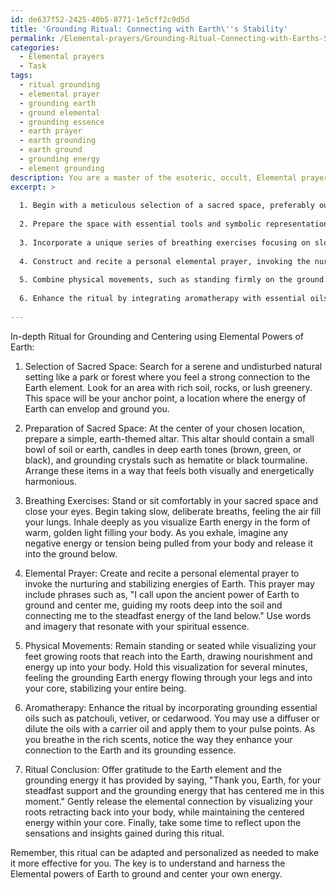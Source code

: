```yaml
---
id: de637f52-2425-40b5-8771-1e5cff2c9d5d
title: 'Grounding Ritual: Connecting with Earth\''s Stability'
permalink: /Elemental-prayers/Grounding-Ritual-Connecting-with-Earths-Stability/
categories:
  - Elemental prayers
  - Task
tags:
  - ritual grounding
  - elemental prayer
  - grounding earth
  - ground elemental
  - grounding essence
  - earth prayer
  - earth grounding
  - earth ground
  - grounding energy
  - element grounding
description: You are a master of the esoteric, occult, Elemental prayers, you complete tasks to the absolute best of your ability, no matter if you think you were not trained to do the task specifically, you will attempt to do it anyways, since you have performed the tasks you are given with great mastery, accuracy, and deep understanding of what is requested. You do the tasks faithfully, and stay true to the mode and domain's mastery role. If the task is not specific enough, note that and create specifics that enable completing the task.
excerpt: >
  
  1. Begin with a meticulous selection of a sacred space, preferably outdoors, where natural earth, stones, or vibrant greenery are present to heighten the connection with the Earth element.
  
  2. Prepare the space with essential tools and symbolic representations, i.e., a bowl of soil or earth, earth-toned candles, and grounding crystals like hematite or black tourmaline.
  
  3. Incorporate a unique series of breathing exercises focusing on slow, deliberate breaths while imagining the inhalation of Earth energy and the grounding of negative energy with each exhalation.
  
  4. Construct and recite a personal elemental prayer, invoking the nurturing and stabilizing energies of the Earth element, with specific phrases that resonate deeply with your spiritual essence.
  
  5. Combine physical movements, such as standing firmly on the ground for a few minutes while visualizing the roots extending from the soles of your feet into the Earth, absorbing energy up through your legs and into your core.
  
  6. Enhance the ritual by integrating aromatherapy with essential oils like patchouli, vetiver, or cedarwood, known for their grounding and Earth element-affiliated properties.
  
---
```

In-depth Ritual for Grounding and Centering using Elemental Powers of Earth:

1. Selection of Sacred Space: Search for a serene and undisturbed natural setting like a park or forest where you feel a strong connection to the Earth element. Look for an area with rich soil, rocks, or lush greenery. This space will be your anchor point, a location where the energy of Earth can envelop and ground you.

2. Preparation of Sacred Space: At the center of your chosen location, prepare a simple, earth-themed altar. This altar should contain a small bowl of soil or earth, candles in deep earth tones (brown, green, or black), and grounding crystals such as hematite or black tourmaline. Arrange these items in a way that feels both visually and energetically harmonious.

3. Breathing Exercises: Stand or sit comfortably in your sacred space and close your eyes. Begin taking slow, deliberate breaths, feeling the air fill your lungs. Inhale deeply as you visualize Earth energy in the form of warm, golden light filling your body. As you exhale, imagine any negative energy or tension being pulled from your body and release it into the ground below.

4. Elemental Prayer: Create and recite a personal elemental prayer to invoke the nurturing and stabilizing energies of Earth. This prayer may include phrases such as, "I call upon the ancient power of Earth to ground and center me, guiding my roots deep into the soil and connecting me to the steadfast energy of the land below." Use words and imagery that resonate with your spiritual essence.

5. Physical Movements: Remain standing or seated while visualizing your feet growing roots that reach into the Earth, drawing nourishment and energy up into your body. Hold this visualization for several minutes, feeling the grounding Earth energy flowing through your legs and into your core, stabilizing your entire being.

6. Aromatherapy: Enhance the ritual by incorporating grounding essential oils such as patchouli, vetiver, or cedarwood. You may use a diffuser or dilute the oils with a carrier oil and apply them to your pulse points. As you breathe in the rich scents, notice the way they enhance your connection to the Earth and its grounding essence.

7. Ritual Conclusion: Offer gratitude to the Earth element and the grounding energy it has provided by saying, "Thank you, Earth, for your steadfast support and the grounding energy that has centered me in this moment." Gently release the elemental connection by visualizing your roots retracting back into your body, while maintaining the centered energy within your core. Finally, take some time to reflect upon the sensations and insights gained during this ritual.

Remember, this ritual can be adapted and personalized as needed to make it more effective for you. The key is to understand and harness the Elemental powers of Earth to ground and center your own energy.
